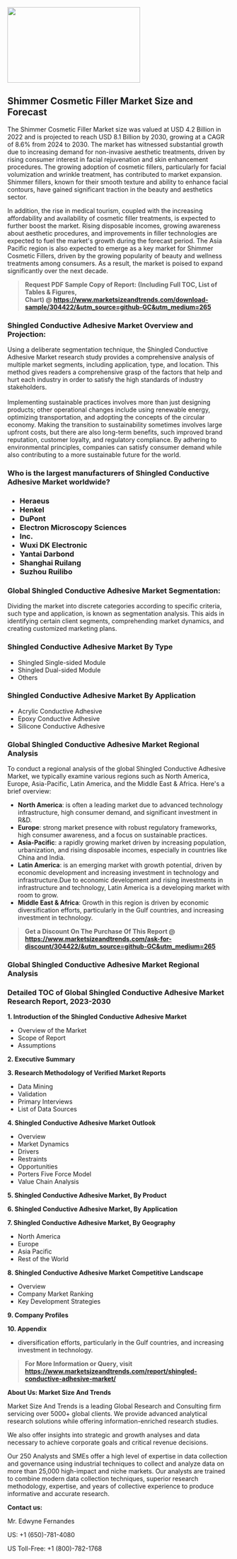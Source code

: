 <p><img class="alignnone size-medium wp-image-20088" src="https://ffe5etoiles.com/wp-content/uploads/2024/12/MST1-300x171.png" alt="" width="300" height="171" /></p><h2>Shimmer Cosmetic Filler Market Size and Forecast</h2><p>The Shimmer Cosmetic Filler Market size was valued at USD 4.2 Billion in 2022 and is projected to reach USD 8.1 Billion by 2030, growing at a CAGR of 8.6% from 2024 to 2030. The market has witnessed substantial growth due to increasing demand for non-invasive aesthetic treatments, driven by rising consumer interest in facial rejuvenation and skin enhancement procedures. The growing adoption of cosmetic fillers, particularly for facial volumization and wrinkle treatment, has contributed to market expansion. Shimmer fillers, known for their smooth texture and ability to enhance facial contours, have gained significant traction in the beauty and aesthetics sector.</p><p>In addition, the rise in medical tourism, coupled with the increasing affordability and availability of cosmetic filler treatments, is expected to further boost the market. Rising disposable incomes, growing awareness about aesthetic procedures, and improvements in filler technologies are expected to fuel the market's growth during the forecast period. The Asia Pacific region is also expected to emerge as a key market for Shimmer Cosmetic Fillers, driven by the growing popularity of beauty and wellness treatments among consumers. As a result, the market is poised to expand significantly over the next decade.</p></p><blockquote id="" class=""><strong>Request PDF Sample Copy of Report: (Including Full TOC, List of Tables &amp; Figures, Chart)&nbsp;@&nbsp;<strong><a href="https://www.marketsizeandtrends.com/download-sample/304422/&utm_source=github-GC&utm_medium=265" target="_blank">https://www.marketsizeandtrends.com/download-sample/304422/&utm_source=github-GC&utm_medium=265</a></strong></strong></blockquote><h3 id="" class="">Shingled Conductive Adhesive Market&nbsp;Overview and Projection:</h3><p id="" class="">Using a deliberate segmentation technique, the Shingled Conductive Adhesive Market research study provides a comprehensive analysis of multiple market segments, including application, type, and location. This method gives readers a comprehensive grasp of the factors that help and hurt each industry in order to satisfy the high standards of industry stakeholders. <br /> <br />Implementing sustainable practices involves more than just designing products; other operational changes include using renewable energy, optimizing transportation, and adopting the concepts of the circular economy. Making the transition to sustainability sometimes involves large upfront costs, but there are also long-term benefits, such improved brand reputation, customer loyalty, and regulatory compliance. By adhering to environmental principles, companies can satisfy consumer demand while also contributing to a more sustainable future for the world.</p><h3 id="" class="">Who is the largest manufacturers of&nbsp;Shingled Conductive Adhesive Market worldwide?</h3><h3 class=""><p><ul><li>Heraeus </li><li> Henkel </li><li> DuPont </li><li> Electron Microscopy Sciences </li><li> Inc. </li><li> Wuxi DK Electronic </li><li> Yantai Darbond </li><li> Shanghai Ruilang </li><li> Suzhou Ruilibo</li></ul></p></h3><h3 id="" class="">Global&nbsp;Shingled Conductive Adhesive Market Segmentation:</h3><p id="" class="">Dividing the market into discrete categories according to specific criteria, such type and application, is known as segmentation analysis. This aids in identifying certain client segments, comprehending market dynamics, and creating customized marketing plans.</p><h3 id="" class="">Shingled Conductive Adhesive Market&nbsp;By Type</h3><p><p><ul><li>Shingled Single-sided Module</li><li> Shingled Dual-sided Module</li><li> Others</p></li></ul></p></p><h3 id="" class="">Shingled Conductive Adhesive Market&nbsp;By Application</h3><p class=""><p><ul><li>Acrylic Conductive Adhesive</li><li> Epoxy Conductive Adhesive</li><li> Silicone Conductive Adhesive</li></ul></p></p><h3 id="" class="">Global Shingled Conductive Adhesive Market Regional Analysis</h3><p id="" class="">To conduct a regional analysis of the global Shingled Conductive Adhesive Market, we typically examine various regions such as North America, Europe, Asia-Pacific, Latin America, and the Middle East &amp; Africa. Here's a brief overview:</p><ul><li><strong>North America</strong>: is often a leading market due to advanced technology infrastructure, high consumer demand, and significant investment in R&amp;D.</li><li><strong>Europe</strong>: strong market presence with robust regulatory frameworks, high consumer awareness, and a focus on sustainable practices.</li><li><strong>Asia-Pacific</strong>: a rapidly growing market driven by increasing population, urbanization, and rising disposable incomes, especially in countries like China and India.</li><li><strong>Latin America</strong>: is an emerging market with growth potential, driven by economic development and increasing investment in technology and infrastructure.Due to economic development and rising investments in infrastructure and technology, Latin America is a developing market with room to grow.</li><li><strong>Middle East &amp; Africa</strong>: Growth in this region is driven by economic diversification efforts, particularly in the Gulf countries, and increasing investment in technology.</li></ul><blockquote id="" class=""><strong>Get a Discount On The Purchase Of This Report @ <strong><a href="https://www.marketsizeandtrends.com/ask-for-discount/304422/&utm_source=github-GC&utm_medium=265" target="_blank">https://www.marketsizeandtrends.com/ask-for-discount/304422/&utm_source=github-GC&utm_medium=265</a></strong></strong></blockquote><h3 id="" class="">Global Shingled Conductive Adhesive Market Regional Analysis</h3><h3 id="" class="">Detailed TOC of Global Shingled Conductive Adhesive Market Research Report, 2023-2030</h3><p id="" class=""><strong>1. Introduction of the Shingled Conductive Adhesive Market</strong></p><ul><li>Overview of the Market</li><li>Scope of Report</li><li>Assumptions</li></ul><p id="" class=""><strong>2. Executive Summary</strong></p><p id="" class=""><strong>3. Research Methodology of Verified Market Reports</strong></p><ul><li>Data Mining</li><li>Validation</li><li>Primary Interviews</li><li>List of Data Sources</li></ul><p id="" class=""><strong>4. Shingled Conductive Adhesive Market Outlook</strong></p><ul><li>Overview</li><li>Market Dynamics</li><li>Drivers</li><li>Restraints</li><li>Opportunities</li><li>Porters Five Force Model</li><li>Value Chain Analysis</li></ul><p id="" class=""><strong>5. Shingled Conductive Adhesive Market, By Product</strong></p><p id="" class=""><strong>6. Shingled Conductive Adhesive Market, By Application</strong></p><p id="" class=""><strong>7. Shingled Conductive Adhesive Market, By Geography</strong></p><ul><li>North America</li><li>Europe</li><li>Asia Pacific</li><li>Rest of the World</li></ul><p id="" class=""><strong>8. Shingled Conductive Adhesive Market Competitive Landscape</strong></p><ul><li>Overview</li><li>Company Market Ranking</li><li>Key Development Strategies</li></ul><p id="" class=""><strong>9. Company Profiles</strong></p><p id="" class=""><strong>10. Appendix</strong></p><ul><li>diversification efforts, particularly in the Gulf countries, and increasing investment in technology.</li></ul><blockquote id="" class=""><strong>For More Information or Query, visit <strong><strong><a href="https://www.marketsizeandtrends.com/report/shingled-conductive-adhesive-market/" target="_blank">https://www.marketsizeandtrends.com/report/shingled-conductive-adhesive-market/</a></strong></strong></strong></blockquote><p id="" class=""><strong>About Us: Market Size And Trends</strong></p><p id="" class="">Market Size And Trends is a leading Global Research and Consulting firm servicing over 5000+ global clients. We provide advanced analytical research solutions while offering information-enriched research studies.</p><p id="" class="">We also offer insights into strategic and growth analyses and data necessary to achieve corporate goals and critical revenue decisions.</p><p id="" class="">Our 250 Analysts and SMEs offer a high level of expertise in data collection and governance using industrial techniques to collect and analyze data on more than 25,000 high-impact and niche markets. Our analysts are trained to combine modern data collection techniques, superior research methodology, expertise, and years of collective experience to produce informative and accurate research.</p><p id="" class=""><strong>Contact us:</strong></p><p id="" class="">Mr. Edwyne Fernandes</p><p id="" class="">US: +1 (650)-781-4080</p><p id="" class="">US Toll-Free: +1 (800)-782-1768</p>
